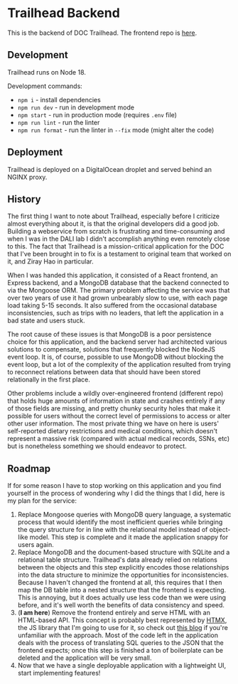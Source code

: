 # Trailhead Backend
This is the backend of DOC Trailhead.
The frontend repo is [here](https://github.com/dartmouth-outing-club/trailhead-frontend).

## Development
Trailhead runs on Node 18.

Development commands:
* `npm i` - install dependencies
* `npm run dev` - run in development mode
* `npm start` - run in production mode (requires `.env` file)
* `npm run lint` - run the linter
* `npm run format` - run the linter in `--fix` mode (might alter the code)

## Deployment
Trailhead is deployed on a DigitalOcean droplet and served behind an NGINX proxy.

## History
The first thing I want to note about Trailhead, especially before I criticize almost everything
about it, is that the original developers did a good job. Building a webservice from scratch is
frustrating and time-consuming and when I was in the DALI lab I didn't accomplish anything even
remotely close to this. The fact that Trailhead is a mission-critical application for the DOC that
I've been brought in to fix is a testament to original team that worked on it, and Ziray Hao in
particular.

When I was handed this application, it consisted of a React frontend, an Express backend, and a
MongoDB database that the backend connected to via the Mongoose ORM. The primary problem affecting
the service was that over two years of use it had grown unbearably slow to use, with each page load
taking 5-15 seconds. It also suffered from the occasional database inconsistencies, such as trips
with no leaders, that left the application in a bad state and users stuck.

The root cause of these issues is that MongoDB is a poor persistence choice for this application,
and the backend server had architected various solutions to compensate, solutions that frequently
blocked the NodeJS event loop. It is, of course, possible to use MongoDB without blocking the event
loop, but a lot of the complexity of the application resulted from trying to reconnect relations
between data that should have been stored relationally in the first place.

Other problems include a wildly over-engineered frontend (different repo) that holds huge amounts of
information in state and crashes entirely if any of those fields are missing, and pretty chunky
security holes that make it possible for users without the correct level of permissions to access or
alter other user information. The most private thing we have on here is users' self-reported dietary
restrictions and medical conditions, which doesn't represent a massive risk (compared with actual
medical records, SSNs, etc) but is nonetheless something we should endeavor to protect.

## Roadmap
If for some reason I have to stop working on this application and you find yourself in the process
of wondering why I did the things that I did, here is my plan for the service:

1. Replace Mongoose queries with MongoDB query language, a systematic process that would identify
   the most inefficient queries while bringing the query structure for in line with the relational
   model instead of object-like model. This step is complete and it made the application snappy for
   users again.
2. Replace MongoDB and the document-based structure with SQLite and a relational table structure.
   Trailhead's data already relied on relations between the objects and this step explicitly encodes
   those relationships into the data structure to minimize the opportunities for inconsistencies.
   Because I haven't changed the frontend at all, this requires that I then map the DB table into a
   nested structure that the frontend is expecting. This is annoying, but it does actually use less
   code than we were using before, and it's well worth the benefits of data consistency and speed.
3. (**I am here**) Remove the frontend entirely and serve HTML with an HTML-based API. This concept
   is probably best represented by [HTMX](https://htmx.org/), the JS library that I'm going to use
   for it, so check out
   [this blog](https://htmx.org/essays/how-did-rest-come-to-mean-the-opposite-of-rest/) if you're
   unfamiliar with the approach. Most of the code left in the application deals with the process of
   translating SQL queries to the JSON that the frontend expects; once this step is finished a ton
   of boilerplate can be deleted and the application will be very small.
4. Now that we have a single deployable application with a lightweight UI, start implementing
   features!

